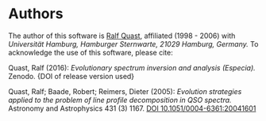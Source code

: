 # Authors

The author of this software is [Ralf Quast](https://github.com/octoflar), affiliated (1998 - 2006) with *Universität
Hamburg, Hamburger Sternwarte, 21029 Hamburg, Germany.* To acknowledge the use of this software, please cite:

Quast, Ralf (2016): *Evolutionary spectrum inversion and analysis (Especia).* Zenodo.
{DOI of release version used}

Quast, Ralf; Baade, Robert; Reimers, Dieter (2005): *Evolution strategies applied to the problem of line profile decomposition in QSO spectra.*
Astronomy and Astrophysics 431 (3) 1167.
[DOI 10.1051/0004-6361:20041601](http://dx.doi.org/10.1051/0004-6361:20041601)
